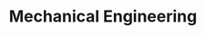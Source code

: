 ---
layout: classification
title: Mechanical Engineering
image: /img/c1.jpg
featured: false
tags:
  - abc
  - cde
  - xyz
classification_partners:
  - name: Mark of excellance
    img: /img/ritheme_rotary.png
  - name: Mark of excellance
    img: /img/rotary.png
  - name: Mark of excellance
    img: /img/rotaract.png
  - name: Mark of excellance
    img: /img/rotaract3190.png
description:
  Sed elementum lacus a risus luctus suscipit. Aenean sollicitudin sapien neque, in fermentum lorem dignissim a. Nullam eu mattis quam. Donec porttitor nunc a diam molestie blandit. Maecenas quis ultrices ex. Interdum et malesuada fames ac ante ipsum primis in faucibus. Nullam eget vehicula lorem, vitae porta nisi. Ut vel quam erat. Ut vitae erat tincidunt, tristique mi ac, pharetra dolor. In et suscipit ex. Pellentesque aliquet velit tortor, eget placerat mi scelerisque a. Aliquam eu dui efficitur purus posuere viverra. Proin ut elit mollis, euismod diam et, fermentum enim.
mentors:
  - name: Testing Name
    company: Company
    img: /img/t1.png
    social:
      linkedin: https://www.linkedin.com/in/zeospec/
      twitter: https://twitter.com/ZeoSpec
      facebook: https://www.facebook.com/zeospec/
      instagram: https://www.instagram.com/ZeoSpec/
    introduction: The objective of the game is to get 3 sets of properties in distinct colors. The first player to 3 sets wins the game. There are some action cards, which let you get money/properties from other players. Important action cards, relevant for this post
  - name: ABC
    company: XYZ
    img: /img/t2.png
    social:
      linkedin:
      twitter:
      instagram:
      facebook:
    introduction: The objective of the game is to get 3 sets of properties in distinct colors. The first player to 3 sets wins the game. There are some action cards, which let you get money/properties from other players. Important action cards, relevant for this post
  - name: ABC
    company: XYZ
    img: /img/t3.png
    social:
      linkedin:
      twitter:
      instagram:
      facebook:
    introduction: The objective of the game is to get 3 sets of properties in distinct colors. The first player to 3 sets wins the game. There are some action cards, which let you get money/properties from other players. Important action cards, relevant for this post
---
